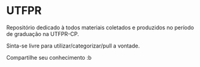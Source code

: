 # UTFPR
Repositório dedicado à todos materiais coletados e produzidos no período de graduação na UTFPR-CP.

Sinta-se livre para utilizar/categorizar/pull a vontade.

Compartilhe seu conhecimento :b
